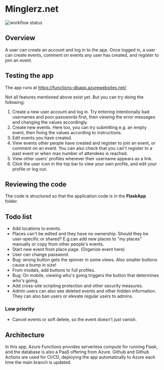 # Minglerz.net

![workflow status](https://github.com/mikkokallio/dbapp-code/actions/workflows/main_functions-dbapp.yml/badge.svg)

## Overview

A user can create an account and log in to the app. Once logged in, a user can create events, comment on events any user has created, and register to join an event.

## Testing the app

The app runs at https://functions-dbapp.azurewebsites.net/

Not all features mentioned above exist yet. But you can try doing the following:
1. Create a new user account and log in. Try entering intentionally bad usernames and poor passwords first, then viewing the error messages and changing the values accordingly.
2. Create new events. Here too, you can try submitting e.g. an empty event, then fixing the values according to instructions.
3. Edit events you have created.
4. View events other people have created and register to join an event, or comment on an event. You can also check that you can't register to a past event or when max number of attendees is reached.
5. View other users' profiles wherever their username appears as a link.
6. Click the user icon in the top bar to view your own profile, and edit your profile or log out.

## Reviewing the code

The code is structured so that the application code is in the **FlaskApp** folder.

## Todo list

* Add locations to events.
* Places can't be edited and they have no ownership. Should they be user-specific or shared? E.g.can add new places to "my places" manually or copy from other people's events.
* Start new event from place page. (Organize event here)
* User can change password.
* Bug: wrong button gets the spinner in some views. Also smaller buttons cause a bump in size!
* From modals, add buttons to full profiles.
* Bug: On mobile, viewing who's going triggers the button that determines who's going.
* Add cross-site scripting protection and other security measures.
* Admin users can also see deleted events and other hidden information. They can also ban users or elevate regular users to admins.

### Low priority

* Cancel events or soft delete, so the event doesn't just vanish.

## Architecture

In this app, Azure Functions provides serverless compute for running Flask, and the database is also a PaaS offering from Azure. Github and Github Actions are used for CI/CD, deploying the app automatically to Azure each time the main branch is updated.
